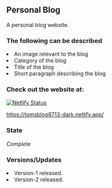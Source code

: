 <h2>Personal Blog</h2>
A personal blog website.

<h3>The following can be described</h3>
<li>An image relevant to the blog</li>
<li>Category of the blog</li>
<li>Title of the blog</li>
<li>Short paragraph describing the blog</li>

<h3>Check out the website at:</h3>

[![Netlify Status](https://api.netlify.com/api/v1/badges/2efda322-bc16-4d87-b8d1-a5b2c55b8083/deploy-status)](https://app.netlify.com/sites/tomsblog8713-dark/deploys)

https://tomsblog8713-dark.netlify.app/

<h3>State</h3>
<em>Complete</em>

<h3>Versions/Updates</h3>
<li>Version-1 released.</li>
<li>Version-2 released.</li>
